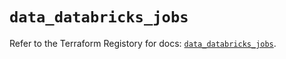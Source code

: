 # `data_databricks_jobs`

Refer to the Terraform Registory for docs: [`data_databricks_jobs`](https://registry.terraform.io/providers/databricks/databricks/1.26.0/docs/data-sources/jobs).
